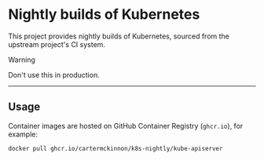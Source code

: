 # Nightly builds of Kubernetes

This project provides nightly builds of Kubernetes, sourced from the upstream project's CI system.

> [!WARNING]
> Don't use this in production.

---

## Usage

Container images are hosted on GitHub Container Registry (`ghcr.io`), for example:
```
docker pull ghcr.io/cartermckinnon/k8s-nightly/kube-apiserver
```
